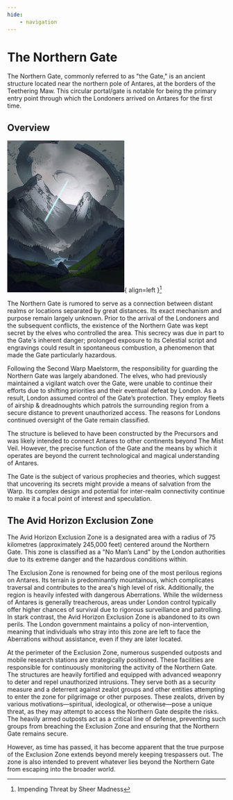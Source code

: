 ```yaml
---
hide:
    - navigation
---
```


# The Northern Gate

The Northern Gate, commonly referred to as "the Gate," is an ancient structure located near the northern pole of Antares, at the borders of the Teethering Maw. This circular portal/gate is notable for being the primary entry point through which the Londoners arrived on Antares for the first time.

## Overview

![Impending Threat by Sheer Madness](../../assets/wiki/northern-gate.png){ align=left }[^1]

The Northern Gate is rumored to serve as a connection between distant realms or locations separated by great distances. Its exact mechanism and purpose remain largely unknown. Prior to the arrival of the Londoners and the subsequent conflicts, the existence of the Northern Gate was kept secret by the elves who controlled the area. This secrecy was due in part to the Gate's inherent danger; prolonged exposure to its Celestial script and engravings could result in spontaneous combustion, a phenomenon that made the Gate particularly hazardous.

Following the Second Warp Maelstorm, the responsibility for guarding the Northern Gate was largely abandoned. The elves, who had previously maintained a vigilant watch over the Gate, were unable to continue their efforts due to shifting priorities and their eventual defeat by London. As a result, London assumed control of the Gate’s protection. They employ fleets of airship & dreadnoughts which patrols the surrounding region from a secure distance to prevent unauthorized access. The reasons for Londons continued oversight of the Gate remain classified.

The structure is believed to have been constructed by the Precursors and was likely intended to connect Antares to other continents beyond The Mist Veil. However, the precise function of the Gate and the means by which it operates are beyond the current technological and magical understanding of Antares.

The Gate is the subject of various prophecies and theories, which suggest that uncovering its secrets might provide a means of salvation from the Warp. Its complex design and potential for inter-realm connectivity continue to make it a focal point of interest and speculation.

## The Avid Horizon Exclusion Zone

The Avid Horizon Exclusion Zone is a designated area with a radius of 75 kilometres (approximately 245,000 feet) centered around the Northern Gate. This zone is classified as a "No Man’s Land" by the London authorities due to its extreme danger and the hazardous conditions within.

The Exclusion Zone is renowned for being one of the most perilous regions on Antares. Its terrain is predominantly mountainous, which complicates traversal and contributes to the area's high level of risk. Additionally, the region is heavily infested with dangerous Aberrations. While the wilderness of Antares is generally treacherous, areas under London control typically offer higher chances of survival due to rigorous surveillance and patrolling. In stark contrast, the Avid Horizon Exclusion Zone is abandoned to its own perils. The London government maintains a policy of non-intervention, meaning that individuals who stray into this zone are left to face the Aberrations without assistance, even if they are later located.

At the perimeter of the Exclusion Zone, numerous suspended outposts and mobile research stations are strategically positioned. These facilities are responsible for continuously monitoring the activity of the Northern Gate. The structures are heavily fortified and equipped with advanced weaponry to deter and repel unauthorized intrusions. They serve both as a security measure and a deterrent against zealot groups and other entities attempting to enter the zone for pilgrimage or other purposes. These zealots, driven by various motivations—spiritual, ideological, or otherwise—pose a unique threat, as they may attempt to access the Northern Gate despite the risks. The heavily armed outposts act as a critical line of defense, preventing such groups from breaching the Exclusion Zone and ensuring that the Northern Gate remains secure.

However, as time has passed, it has become apparent that the true purpose of the Exclusion Zone extends beyond merely keeping trespassers out. The zone is also intended to prevent whatever lies beyond the Northern Gate from escaping into the broader world.

[^1]: Impending Threat by Sheer Madness